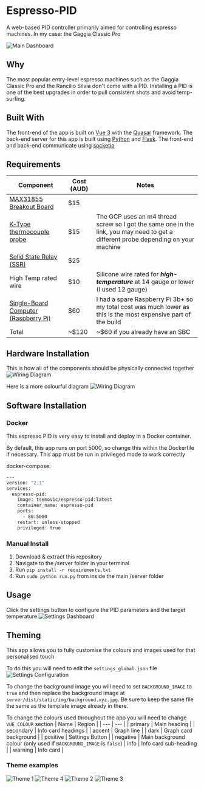 # Espresso-PID
A web-based PID controller primarily aimed for controlling espresso machines. In my case: the Gaggia Classic Pro

![Main Dashboard](https://github.com/tsemovic/Espresso-PID/blob/main/images/theme5.jpg?raw=true)


## Why 
The most popular entry-level espresso machines such as the Gaggia Classic Pro and the Rancilio Silvia don't come with a PID. Installing a PID is one of the best upgrades in order to pull consistent shots and avoid temp-surfing. 


## Built With
The front-end of the app is built on [Vue 3](https://vuejs.org/guide/introduction.html) with the [Quasar](https://quasar.dev/) framework. The back-end server for this app is built using [Python](https://www.python.org/) and [Flask](https://flask.palletsprojects.com/en/2.1.x/). The front-end and back-end communicate using [socketio](https://socket.io/)


## Requirements
| Component | Cost (AUD) | Notes |
| ------ | ------ | ------ |
| [MAX31855 Breakout Board](https://www.amazon.com.au/JulyCrab-Thermocouple-Temperature-Controller-Interface/dp/B09VPP79QQ/ref=sr_1_14?crid=2XNNMTMY603P1&keywords=max31855&qid=1651638270&refresh=1&sprefix=max3185%2Caps%2C257&sr=8-14) | $15 |
| [K-Type thermocouple probe](https://www.amazon.com.au/uxcell%C2%AE-Thermocouple-Temperature-Sensor-Printer/dp/B07MGJX5N5/ref=sr_1_6?crid=2RKLQZEV7ZHWZ&keywords=k-type+thermocouple+m4&qid=1651638706&sprefix=k-type+thermocouple+m%2Caps%2C263&sr=8-6) | $15 | The GCP uses an m4 thread screw so I got the same one in the link, you may need to get a different probe depending on your machine |
| [Solid State Relay (SSR)](https://www.amazon.com.au/SSR-100DD-Module-Control-Voltage-Industrial/dp/B08F54DX5V/ref=sr_1_1_sspa?crid=1HSW8FYWP52UM&keywords=SSR&qid=1651638725&sprefix=ssr%2Caps%2C266&sr=8-1-spons&psc=1&smid=AILSKCC2Q2KS0&spLa=ZW5jcnlwdGVkUXVhbGlmaWVyPUEzU09QWjJJVzNLWlBCJmVuY3J5cHRlZElkPUEwNDcyNDk3MzY1NE5HU1FPRTBaVyZlbmNyeXB0ZWRBZElkPUExVDhaV0FXTVpKREhRJndpZGdldE5hbWU9c3BfYXRmJmFjdGlvbj1jbGlja1JlZGlyZWN0JmRvTm90TG9nQ2xpY2s9dHJ1ZQ==) | $25 |
| High Temp rated wire | $10 | Silicone wire rated for ***high-temperature*** at 14 gauge or lower (I used 12 gauge) |
| [Single-Board Computer (Raspberry Pi)](https://core-electronics.com.au/raspberry-pi-3-model-b-plus.html) | $60 | I had a spare Raspberry Pi 3b+ so my total cost was much lower as this is the most expensive part of the build |
| Total | ~$120 | ~$60 if you already have an SBC


## Hardware Installation
This is how all of the components should be physically connected together
![Wiring Diagram](https://github.com/tsemovic/Espresso-PID/blob/main/images/wiringDiagramGCP.jpg?raw=true)

Here is a more colourful diagram
![Wiring Diagram](https://github.com/tsemovic/Espresso-PID/blob/main/images/System%20Diagram.jpg?raw=true)


## Software Installation
### Docker
This espresso PID is very easy to install and deploy in a Docker container.

By default, this app runs on port 5000, so change this within the
Dockerfile if necessary. This app must be run in privileged mode to work correctly

docker-compose:
```sh
---
version: "2.1"
services:
  espresso-pid:
    image: tsemovic/espresso-pid:latest
    container_name: espresso-pid
    ports:
      - 80:5000
    restart: unless-stopped
    privileged: true
```

### Manual Install
1. Download & extract this repository
2. Navigate to the /server folder in your terminal
2. Run ```pip install -r requirements.txt```
3. Run ```sudo python run.py``` from inside the main /server folder

## Usage 
Click the settings button to configure the PID parameters and the target temperature
![Settings Dashboard](https://github.com/tsemovic/Espresso-PID/blob/main/images/theme5_settings.jpg?raw=true)

## Theming
This app allows you to fully customise the colours and images used for that personalised touch

To do this you will need to edit the ```settings_global.json``` file
![Settings Configuration](https://github.com/tsemovic/Espresso-PID/blob/main/images/config.jpg?raw=true)

To change the background image you will need to set ```BACKGROUND_IMAGE``` to ```true``` and then replace the background image at ```server/dist/static/img/background.xyz.jpg```. Be sure to keep the same file the same as the template image already in there.

To change the colours used throughout the app you will need to change ```VUE_COLOUR``` section
| Name | Region |
| --- | --- |
| primary | Main heading |
| secondary | Info card headings |
| accent | Graph line |
| dark | Graph card background |
| positive | Settings Button |
| negative | Main background colour (only used if ```BACKGROUND_IMAGE``` is ```false```)
| info | Info card sub-heading |
| warning | Info card |


### Theme examples
![Theme 1](https://github.com/tsemovic/Espresso-PID/blob/main/images/theme1.jpg?raw=true)
![Theme 4](https://github.com/tsemovic/Espresso-PID/blob/main/images/theme4.jpg?raw=true)
![Theme 2](https://github.com/tsemovic/Espresso-PID/blob/main/images/theme2.jpg?raw=true)
![Theme 3](https://github.com/tsemovic/Espresso-PID/blob/main/images/theme6.jpg?raw=true)


[//]: # (These are reference links used in the body of this note and get stripped out when the markdown processor does its job. There is no need to format nicely because it shouldn't be seen. Thanks SO - http://stackoverflow.com/questions/4823468/store-comments-in-markdown-syntax)

   [dill]: <https://github.com/joemccann/dillinger>
   [git-repo-url]: <https://github.com/joemccann/dillinger.git>
   [john gruber]: <http://daringfireball.net>
   [df1]: <http://daringfireball.net/projects/markdown/>
   [markdown-it]: <https://github.com/markdown-it/markdown-it>
   [Ace Editor]: <http://ace.ajax.org>
   [node.js]: <http://nodejs.org>
   [Twitter Bootstrap]: <http://twitter.github.com/bootstrap/>
   [jQuery]: <http://jquery.com>
   [@tjholowaychuk]: <http://twitter.com/tjholowaychuk>
   [express]: <http://expressjs.com>
   [AngularJS]: <http://angularjs.org>
   [Gulp]: <http://gulpjs.com>

   [PlDb]: <https://github.com/joemccann/dillinger/tree/master/plugins/dropbox/README.md>
   [PlGh]: <https://github.com/joemccann/dillinger/tree/master/plugins/github/README.md>
   [PlGd]: <https://github.com/joemccann/dillinger/tree/master/plugins/googledrive/README.md>
   [PlOd]: <https://github.com/joemccann/dillinger/tree/master/plugins/onedrive/README.md>
   [PlMe]: <https://github.com/joemccann/dillinger/tree/master/plugins/medium/README.md>
   [PlGa]: <https://github.com/RahulHP/dillinger/blob/master/plugins/googleanalytics/README.md>
